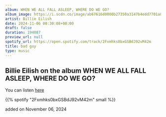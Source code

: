 ```yaml
---
album: WHEN WE ALL FALL ASLEEP, WHERE DO WE GO?
album_image: https://i.scdn.co/image/ab67616d0000b27350a3147b4edd7701a876c6ce
artist: Billie Eilish
date: 2024-11-06 00:30:08+00:00
draft: false
duration: 194087
preview_url: null
spotify_url: https://open.spotify.com/track/2Fxmhks0bxGSBdJ92vM42m
title: bad guy
type: music
---
```



## Billie Eilish on the album WHEN WE ALL FALL ASLEEP, WHERE DO WE GO?

You can listen [here](https://open.spotify.com/track/2Fxmhks0bxGSBdJ92vM42m)

{{% spotify "2Fxmhks0bxGSBdJ92vM42m" small %}}

added on November 06, 2024